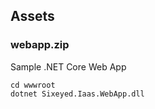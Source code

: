 ## Assets 

### webapp.zip

Sample .NET Core Web App

````
cd wwwroot
dotnet Sixeyed.Iaas.WebApp.dll
````
